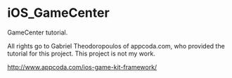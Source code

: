 # iOS_GameCenter
GameCenter tutorial.  

All rights go to Gabriel Theodoropoulos of appcoda.com, who provided the tutorial for this project.  This project is not my work.

http://www.appcoda.com/ios-game-kit-framework/
